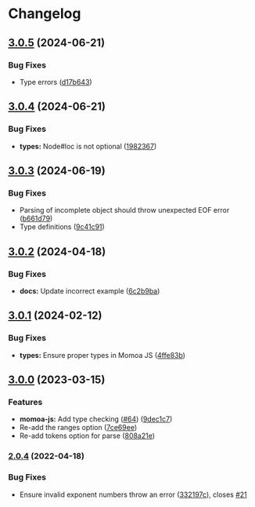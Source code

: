 # Changelog

## [3.0.5](https://github.com/humanwhocodes/momoa/compare/momoa-js-v3.0.4...momoa-js-v3.0.5) (2024-06-21)


### Bug Fixes

* Type errors ([d17b643](https://github.com/humanwhocodes/momoa/commit/d17b64341033aeaa4cf2c90a2a292714c0c27f09))

## [3.0.4](https://github.com/humanwhocodes/momoa/compare/momoa-js-v3.0.3...momoa-js-v3.0.4) (2024-06-21)


### Bug Fixes

* **types:** Node#loc is not optional ([1982367](https://github.com/humanwhocodes/momoa/commit/1982367cf12df54857a21e52cd5e27fb755aee58))

## [3.0.3](https://github.com/humanwhocodes/momoa/compare/momoa-js-v3.0.2...momoa-js-v3.0.3) (2024-06-19)


### Bug Fixes

* Parsing of incomplete object should throw unexpected EOF error ([b661d79](https://github.com/humanwhocodes/momoa/commit/b661d79b19ba1b36e952fbc80f378ec8d2bfdd44))
* Type definitions ([9c41c91](https://github.com/humanwhocodes/momoa/commit/9c41c917b9091a8d1cab7835c21fbf98b0c1b065))

## [3.0.2](https://github.com/humanwhocodes/momoa/compare/momoa-js-v3.0.1...momoa-js-v3.0.2) (2024-04-18)


### Bug Fixes

* **docs:** Update incorrect example ([6c2b9ba](https://github.com/humanwhocodes/momoa/commit/6c2b9ba49b82b61e6150d71d37af13c442a4aed6))

## [3.0.1](https://github.com/humanwhocodes/momoa/compare/momoa-js-v3.0.0...momoa-js-v3.0.1) (2024-02-12)


### Bug Fixes

* **types:** Ensure proper types in Momoa JS ([4ffe83b](https://github.com/humanwhocodes/momoa/commit/4ffe83bed82e7595f23434a4f2a647d6ff0ec3f8))

## [3.0.0](https://github.com/humanwhocodes/momoa/compare/momoa-js-v2.0.4...momoa-js-v3.0.0) (2023-03-15)


### Features

* **momoa-js:** Add type checking ([#64](https://github.com/humanwhocodes/momoa/issues/64)) ([9dec1c7](https://github.com/humanwhocodes/momoa/commit/9dec1c79810cacd08d407705b9270100dae1fd0b))
* Re-add the ranges option ([7ce69ee](https://github.com/humanwhocodes/momoa/commit/7ce69ee09193ded612f5d5522be6fc950230f516))
* Re-add tokens option for parse ([808a21e](https://github.com/humanwhocodes/momoa/commit/808a21e2a49f8982d47245b934b861e15dbb6d91))

### [2.0.4](https://www.github.com/humanwhocodes/momoa/compare/v2.0.3...v2.0.4) (2022-04-18)


### Bug Fixes

* Ensure invalid exponent numbers throw an error ([332197c](https://www.github.com/humanwhocodes/momoa/commit/332197cf61c4fae58b8a077c7268670cbca2d212)), closes [#21](https://www.github.com/humanwhocodes/momoa/issues/21)
